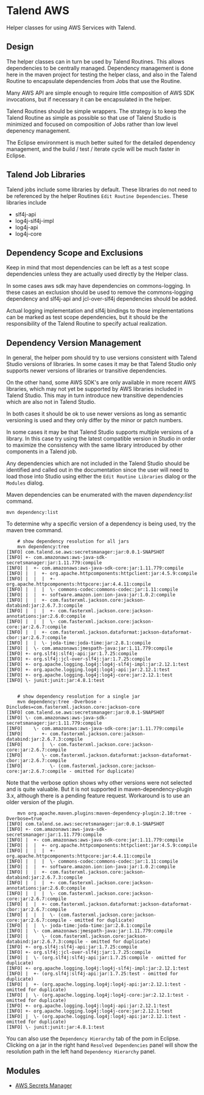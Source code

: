 # Talend AWS

Helper classes for using AWS Services with Talend.

## Design

The helper classes can in turn be used by Talend Routines.  This allows dependencies to be centrally managed.  Dependency management is done here in the maven project for testing the helper class, and also in the Talend Routine to encapsulate dependencies from Jobs that use the Routine.  

Many AWS API are simple enough to require little composition of AWS SDK invocations, but if necessary it can be encapsulated in the helper.

Talend Routines should be simple wrappers.  The strategy is to keep the Talend Routine as simple as possible so that use of Talend Studio is minimized and focused on composition of Jobs rather than low level depenency management.

The Eclipse environment is much better suited for the detailed dependency management, and the build / test / iterate cycle will be much faster in Eclipse.

## Talend Job Libraries

Talend jobs include some libraries by default.  These libraries do not need to be referenced by the helper Routines `Edit Routine Dependencies`.  These libraries include

- slf4j-api
- log4j-slf4j-impl
- log4j-api
- log4j-core

## Dependency Scope and Exclusions

Keep in mind that most dependencies can be left as a test scope dependencies unless they are actually used directly by the Helper class.  

In some cases aws sdk may have dependencies on commons-logging.  In these cases an exclusion should be used to remove the commons-logging dependency and slf4j-api and jcl-over-slf4j dependencies should be added.

Actual logging implementation and slf4j bindings to those implementations can be marked as test scope dependencies, but it should be the responsibility of the Talend Routine to specify actual realization.

## Dependency Version Management

In general, the helper pom should try to use versions consistent with Talend Studio versions of libraries.  In some cases it may be that Talend Studio only supports newer versions of libraries or transitive dependencies.

On the other hand, some AWS SDK's are only available in more recent AWS libraries, which may not yet be supported by AWS libraries included in Talend Studio.  This may in turn introduce new transitive dependencies which are also not in Talend Studio.

In both cases it should be ok to use newer versions as long as semantic versioning is used and they only differ by the minor or patch numbers.

In some cases it may be that Talend Studio supports multiple versions of a library.  In this case try using the latest compatible version in Studio in order to maximize the consistency with the same library introduced by other components in a Talend job.

Any dependencies which are not included in the Talend Studio should be identified and called out in the documentation since the user will need to load those into Studio using either the `Edit Routine Libraries` dialog or the `Modules` dialog.

Maven dependencies can be enumerated with the maven _dependency:list_ command.  

    mvn dependency:list

To determine why a specific version of a dependency is being used, try the maven tree command.

````
    # show dependency resolution for all jars
    mvn dependency:tree
[INFO] com.talend.se.aws:secretsmanager:jar:0.0.1-SNAPSHOT
[INFO] +- com.amazonaws:aws-java-sdk-secretsmanager:jar:1.11.779:compile
[INFO] |  +- com.amazonaws:aws-java-sdk-core:jar:1.11.779:compile
[INFO] |  |  +- org.apache.httpcomponents:httpclient:jar:4.5.9:compile
[INFO] |  |  |  +- org.apache.httpcomponents:httpcore:jar:4.4.11:compile
[INFO] |  |  |  \- commons-codec:commons-codec:jar:1.11:compile
[INFO] |  |  +- software.amazon.ion:ion-java:jar:1.0.2:compile
[INFO] |  |  +- com.fasterxml.jackson.core:jackson-databind:jar:2.6.7.3:compile
[INFO] |  |  |  +- com.fasterxml.jackson.core:jackson-annotations:jar:2.6.0:compile
[INFO] |  |  |  \- com.fasterxml.jackson.core:jackson-core:jar:2.6.7:compile
[INFO] |  |  +- com.fasterxml.jackson.dataformat:jackson-dataformat-cbor:jar:2.6.7:compile
[INFO] |  |  \- joda-time:joda-time:jar:2.8.1:compile
[INFO] |  \- com.amazonaws:jmespath-java:jar:1.11.779:compile
[INFO] +- org.slf4j:slf4j-api:jar:1.7.25:compile
[INFO] +- org.slf4j:jcl-over-slf4j:jar:1.7.25:compile
[INFO] +- org.apache.logging.log4j:log4j-slf4j-impl:jar:2.12.1:test
[INFO] +- org.apache.logging.log4j:log4j-api:jar:2.12.1:test
[INFO] +- org.apache.logging.log4j:log4j-core:jar:2.12.1:test
[INFO] \- junit:junit:jar:4.8.1:test


    # show dependency resolution for a single jar
    mvn dependency:tree -Dverbose -Dincludes=com.fasterxml.jackson.core:jackson-core
[INFO] com.talend.se.aws:secretsmanager:jar:0.0.1-SNAPSHOT
[INFO] \- com.amazonaws:aws-java-sdk-secretsmanager:jar:1.11.779:compile
[INFO]    \- com.amazonaws:aws-java-sdk-core:jar:1.11.779:compile
[INFO]       +- com.fasterxml.jackson.core:jackson-databind:jar:2.6.7.3:compile
[INFO]       |  \- com.fasterxml.jackson.core:jackson-core:jar:2.6.7:compile
[INFO]       \- com.fasterxml.jackson.dataformat:jackson-dataformat-cbor:jar:2.6.7:compile
[INFO]          \- (com.fasterxml.jackson.core:jackson-core:jar:2.6.7:compile - omitted for duplicate)
````

Note that the verbose option shows why other versions were not selected and is quite valuable.  But it is not supported in maven-dependency-plugin 3.x, although there is a pending feature request.  Workaround is to use an older version of the plugin.

````
    mvn org.apache.maven.plugins:maven-dependency-plugin:2.10:tree -Dverbose=true
[INFO] com.talend.se.aws:secretsmanager:jar:0.0.1-SNAPSHOT
[INFO] +- com.amazonaws:aws-java-sdk-secretsmanager:jar:1.11.779:compile
[INFO] |  +- com.amazonaws:aws-java-sdk-core:jar:1.11.779:compile
[INFO] |  |  +- org.apache.httpcomponents:httpclient:jar:4.5.9:compile
[INFO] |  |  |  +- org.apache.httpcomponents:httpcore:jar:4.4.11:compile
[INFO] |  |  |  \- commons-codec:commons-codec:jar:1.11:compile
[INFO] |  |  +- software.amazon.ion:ion-java:jar:1.0.2:compile
[INFO] |  |  +- com.fasterxml.jackson.core:jackson-databind:jar:2.6.7.3:compile
[INFO] |  |  |  +- com.fasterxml.jackson.core:jackson-annotations:jar:2.6.0:compile
[INFO] |  |  |  \- com.fasterxml.jackson.core:jackson-core:jar:2.6.7:compile
[INFO] |  |  +- com.fasterxml.jackson.dataformat:jackson-dataformat-cbor:jar:2.6.7:compile
[INFO] |  |  |  \- (com.fasterxml.jackson.core:jackson-core:jar:2.6.7:compile - omitted for duplicate)
[INFO] |  |  \- joda-time:joda-time:jar:2.8.1:compile
[INFO] |  \- com.amazonaws:jmespath-java:jar:1.11.779:compile
[INFO] |     \- (com.fasterxml.jackson.core:jackson-databind:jar:2.6.7.3:compile - omitted for duplicate)
[INFO] +- org.slf4j:slf4j-api:jar:1.7.25:compile
[INFO] +- org.slf4j:jcl-over-slf4j:jar:1.7.25:compile
[INFO] |  \- (org.slf4j:slf4j-api:jar:1.7.25:compile - omitted for duplicate)
[INFO] +- org.apache.logging.log4j:log4j-slf4j-impl:jar:2.12.1:test
[INFO] |  +- (org.slf4j:slf4j-api:jar:1.7.25:test - omitted for duplicate)
[INFO] |  +- (org.apache.logging.log4j:log4j-api:jar:2.12.1:test - omitted for duplicate)
[INFO] |  \- (org.apache.logging.log4j:log4j-core:jar:2.12.1:test - omitted for duplicate)
[INFO] +- org.apache.logging.log4j:log4j-api:jar:2.12.1:test
[INFO] +- org.apache.logging.log4j:log4j-core:jar:2.12.1:test
[INFO] |  \- (org.apache.logging.log4j:log4j-api:jar:2.12.1:test - omitted for duplicate)
[INFO] \- junit:junit:jar:4.8.1:test
````

You can also use the `Dependency Hierarchy` tab of the pom in Eclipse.  Clicking on a jar in the right hand `Resolved Dependencies` panel will show the resolution path in the left hand `Dependency Hierarchy` panel.

## Modules

* [AWS Secrets Manager](aws-secrets-manager/README.md)
